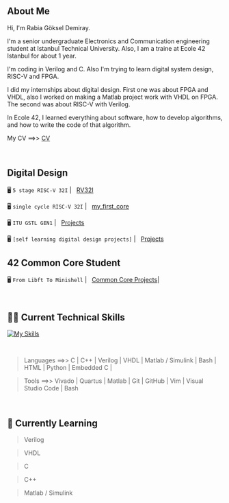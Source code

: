 ## About Me
Hi, I'm Rabia Göksel Demiray. 

I'm a senior undergraduate Electronics and Communication engineering student at Istanbul Technical University. Also, I am a traine at Ecole 42 Istanbul for about 1 year. 

I'm coding in Verilog and C. Also I'm trying to learn digital system design, RISC-V and FPGA.

I did my internships about digital design. First one was about FPGA and VHDL, also I worked on making a Matlab project work with VHDL on FPGA. The second was about RISC-V with Verilog.

In Ecole 42, I learned everything about software, how to develop algorithms, and how to write the code of that algorithm.


My CV ==>>  [CV](https://github.com/rgoksel/rgoksel/blob/main/rabia%20g%C3%B6ksel%20demiray%20cv.pdf)

</br>

## Digital Design

🖥️ `5 stage RISC-V 32I`
| &nbsp; [RV32I](https://github.com/rgoksel/RV32I-Core)

🖥️ `single cycle RISC-V 32I`
| &nbsp; [my_first_core](https://github.com/rgoksel/single-cycle-RV32I-Core)

🖥️ `ITU GSTL GEN1`
| &nbsp; [Projects](https://github.com/rgoksel/ITU-GSTL-GEN1)

🖥️  `[self learning digital design projects]`
| &nbsp; [Projects](https://github.com/rgoksel/Digital-Design)


## 42 Common Core Student

 🖥️ `From Libft To Minishell`
| &nbsp; [Common Core Projects](https://github.com/rgoksel/42/blob/main/README.md)|

<br>

## 🧑‍💻 Current Technical Skills

[![My Skills](https://skillicons.dev/icons?i=c,cpp,bash,vim,py,arduino,vscode,html,github,git,visualstudio,stm32)](https://skillicons.dev)

<br>

> Languages ==>>  C | C++ | Verilog | VHDL |  Matlab / Simulink | Bash | HTML | Python | Embedded C |

> Tools ==>>  Vivado | Quartus | Matlab | Git | GitHub | Vim | Visual Studio Code | Bash

<br>


## 🌱 Currently Learning
> Verilog

> VHDL

> C

> C++

> Matlab / Simulink 


<br>






